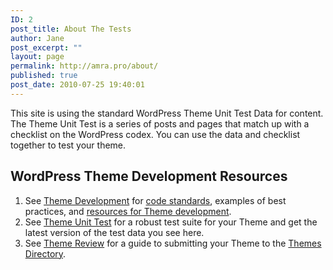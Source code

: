 ```yaml
---
ID: 2
post_title: About The Tests
author: Jane
post_excerpt: ""
layout: page
permalink: http://amra.pro/about/
published: true
post_date: 2010-07-25 19:40:01
---
```

This site is using the standard WordPress Theme Unit Test Data for content. The Theme Unit Test is a series of posts and pages that match up with a checklist on the WordPress codex. You can use the data and checklist together to test your theme.

<h2>WordPress Theme Development Resources</h2>

<ol>
	<li>See <a href="https://codex.wordpress.org/Theme_Development">Theme Development</a> for <a href="https://codex.wordpress.org/Theme_Development#Code_Standards">code standards</a>, examples of best practices, and <a href="https://codex.wordpress.org/Theme_Development#Resources_and_References">resources for Theme development</a>.</li>
	<li>See <a href="https://codex.wordpress.org/Theme_Unit_Test">Theme Unit Test</a> for a robust test suite for your Theme and get the latest version of the test data you see here.</li>
	<li>See <a href="https://codex.wordpress.org/Theme_Review">Theme Review</a> for a guide to submitting your Theme to the <a href="https://wordpress.org/extend/themes/">Themes Directory</a>.</li>
</ol>